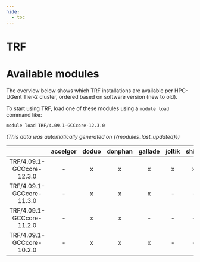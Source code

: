 ```yaml
---
hide:
  - toc
---
```


TRF
===

# Available modules


The overview below shows which TRF installations are available per HPC-UGent Tier-2 cluster, ordered based on software version (new to old).

To start using TRF, load one of these modules using a `module load` command like:

```shell
module load TRF/4.09.1-GCCcore-12.3.0
```

*(This data was automatically generated on {{modules_last_updated}})*  

| |accelgor|doduo|donphan|gallade|joltik|shinx|skitty|
| :---: | :---: | :---: | :---: | :---: | :---: | :---: | :---: |
|TRF/4.09.1-GCCcore-12.3.0|-|x|x|x|x|x|x|
|TRF/4.09.1-GCCcore-11.3.0|-|x|x|x|-|-|-|
|TRF/4.09.1-GCCcore-11.2.0|-|x|x|-|-|-|-|
|TRF/4.09.1-GCCcore-10.2.0|-|x|x|x|-|-|-|
